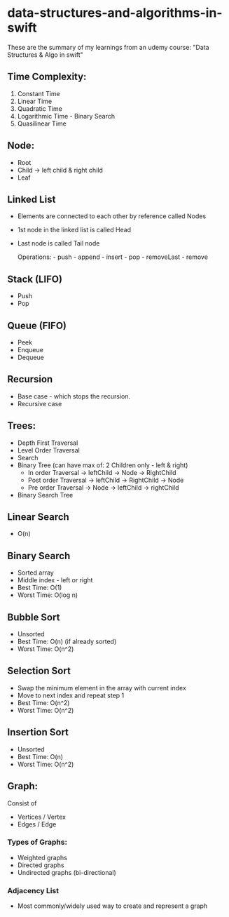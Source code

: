 # data-structures-and-algorithms-in-swift
These are the summary of my learnings from an udemy course: "Data Structures & Algo in swift"

## Time Complexity:
1. Constant Time 
2. Linear Time 
3. Quadratic Time
4. Logarithmic Time  - Binary Search
5. Quasilinear Time

## Node:
- Root
- Child -> left child & right child 
- Leaf 

## Linked List 
- Elements are connected to each other by reference called Nodes
- 1st node in the linked list is called Head
- Last node is called Tail node

	Operations:
		- push
		- append
		- insert
		- pop
		- removeLast
		- remove

## Stack (LIFO)
- Push
- Pop

## Queue (FIFO)
- Peek
- Enqueue
- Dequeue

## Recursion 
- Base case - which stops the recursion.
- Recursive case 

## Trees: 
- Depth First Traversal 
- Level Order Traversal
- Search 
- Binary Tree (can have max of: 2 Children only - left & right)
    - In order Traversal -> leftChild -> Node -> RightChild
    - Post order Traversal -> leftChild -> RightChild -> Node
    - Pre order Traversal -> Node -> leftChild -> rightChild
- Binary Search Tree 

## Linear Search 
- O(n)

## Binary Search 
- Sorted array
- Middle index - left or right 
- Best Time: O(1)
- Worst Time: O(log n)

## Bubble Sort
- Unsorted
- Best Time: O(n)  (if already sorted)
- Worst Time: O(n^2)

## Selection Sort
- Swap the minimum element in the array with current index 
- Move to next index and repeat step 1
- Best Time: O(n^2)
- Worst Time: O(n^2)

## Insertion Sort
- Unsorted
- Best Time: O(n)
- Worst Time: O(n^2)

## Graph:
Consist of
- Vertices / Vertex
- Edges / Edge

### Types of Graphs:
- Weighted graphs
- Directed graphs 
- Undirected graphs (bi-directional) 

### Adjacency List 
- Most commonly/widely used way to create and represent a graph

